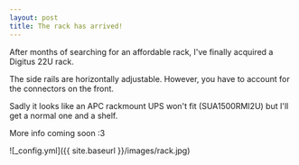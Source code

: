 ```yaml
---
layout: post
title: The rack has arrived!
---
```


After months of searching for an affordable rack, I've finally acquired a Digitus 22U rack.

The side rails are horizontally adjustable. However, you have to account for the connectors on the front.

Sadly it looks like an APC rackmount UPS won't fit (SUA1500RMI2U) but I'll get a normal one and a shelf.

More info coming soon :3

![_config.yml]({{ site.baseurl }}/images/rack.jpg)
